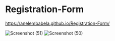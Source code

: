 # Registration-Form

https://anelembabela.github.io/Registration-Form/

![Screenshot (51)](https://user-images.githubusercontent.com/8805744/181797325-6dcbede5-8324-45f6-8d46-2718f9778036.png)
![Screenshot (50)](https://user-images.githubusercontent.com/8805744/181797319-b4c7c23a-c4f6-4bce-b3a7-cf4b0d433189.png)

